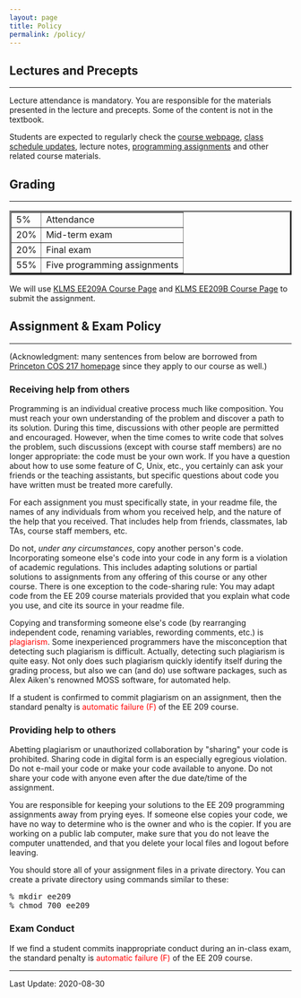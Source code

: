 ```yaml
---
layout: page
title: Policy
permalink: /policy/
---
```


<h2> Lectures and Precepts </h2>
<hr>

<p>
Lecture attendance is mandatory. You are responsible for
the materials presented in the lecture and precepts. Some of the
content is not in the textbook.

Students are expected to regularly check
the <a href="../announcements">course webpage</a>, <a href="../announcements">class
schedule updates</a>, lecture
notes, <a href="../assignments">programming assignments</a> and
other related course materials.
</p>

<h2> Grading </h2>
<hr>
<p>

</p><table style="border-collapse: collapse;" border="3" cellpadding="3">
<tbody>

<tr>
<td> 5% </td>
<td> Attendance  </td>
</tr>

<tr>
<td> 20% </td>
<td> Mid-term exam  </td>
</tr>

<tr>
<td> 20% </td>
<td> Final exam  </td>
</tr>

<tr>
<td> 55% </td>
<td> Five programming assignments</td>
</tr>

</tbody>
</table>

<p>
We will use <a href="http://klms.kaist.ac.kr/course/view.php?id=118849"> KLMS EE209A Course Page</a> and <a href=""> KLMS EE209B Course Page</a>  to
submit the assignment.
</p>


<h2> Assignment &amp; Exam Policy </h2>

<hr>

(Acknowledgment: many sentences from below are borrowed
from <a href="http://www.cs.princeton.edu/courses/archive/spring10/cos217/">Princeton
COS 217 homepage</a> since they apply to our course as well.)

<h3> Receiving help from others </h3>

Programming is an individual creative process much like
composition. You must reach your own understanding of the problem and
discover a path to its solution. During this time, discussions with
other people are permitted and encouraged. However, when the time
comes to write code that solves the problem, such discussions (except
with course staff members) are no longer appropriate: the code must be
your own work. If you have a question about how to use some feature of
C, Unix, etc., you certainly can ask your friends or the teaching
assistants, but specific questions about code you have written must be
treated more carefully.

<p>
For each assignment you must specifically state, in your readme file,
the names of any individuals from whom you received help, and the
nature of the help that you received. That includes help from friends,
classmates, lab TAs, course staff members, etc.

</p><p>
Do not, <i>under any circumstances</i>, copy another person's
code. Incorporating someone else's code into your code in any form is
a violation of academic regulations. This includes adapting solutions
or partial solutions to assignments from any offering of this course
or any other course. There is one exception to the code-sharing rule:
You may adapt code from the EE 209 course materials provided that you
explain what code you use, and cite its source in your readme file.

</p><p>
Copying and transforming someone else's code (by rearranging
independent code, renaming variables, rewording comments, etc.) is
<span style=" font: bold; color:red;">plagiarism</span>. Some inexperienced programmers have the
misconception that detecting such plagiarism is difficult. Actually,
detecting such plagiarism is quite easy. Not only does such plagiarism
quickly identify itself during the grading process, but also we can
(and do) use software packages, such as Alex Aiken's renowned MOSS
software, for automated help.

</p><p>
If a student is confirmed to commit plagiarism on an assignment, then
the standard penalty is <span style=" font: bold; color:red;">automatic failure (F)</span> of the EE 209
course.

</p><h3> Providing help to others </h3>
<p>
Abetting plagiarism or unauthorized collaboration by "sharing" your
code is prohibited. Sharing code in digital form is an especially
egregious violation. Do not e-mail your code or make your code
available to anyone. Do not share your code with anyone even after the
due date/time of the assignment.

</p><p>
You are responsible for keeping your solutions to the EE 209
programming assignments away from prying eyes. If someone else copies
your code, we have no way to determine who is the owner and who is the
copier. If you are working on a public lab computer, make sure
that you do not leave the computer unattended, and that you delete
your local files and logout before leaving.

You should store all of your assignment files in a private
directory. You can create a private directory using commands similar
to these:

</p><p>
</p><pre>% mkdir ee209
% chmod 700 ee209
</pre>


<h3> Exam Conduct</h3>

If we find a student commits inappropriate conduct during an in-class exam, the standard penalty is
<span style=" font: bold; color:red;">automatic failure (F)</span> of the EE 209 course.

<hr>
Last Update: 2020-08-30<!--#echo var="LAST_MODIFIED"-->